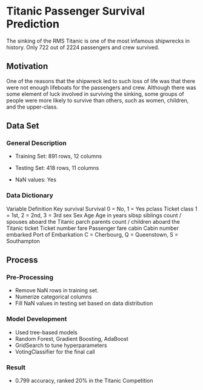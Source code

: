# Titanic Passenger Survival Prediction
The sinking of the RMS Titanic is one of the most infamous shipwrecks in history.
Only 722 out of 2224 passengers and crew survived.

## Motivation
One of the reasons that the shipwreck led to such loss of life was that there were not enough lifeboats for the passengers and crew. Although there was some element of luck involved in surviving the sinking, some groups of people were more likely to survive than others, such as women, children, and the upper-class.

## Data Set
### General Description
- Training Set:
891 rows, 12 columns

- Testing Set:
418 rows, 11 columns

- NaN values: Yes

### Data Dictionary

Variable	Definition	Key
survival	Survival	0 = No, 1 = Yes
pclass	Ticket class	1 = 1st, 2 = 2nd, 3 = 3rd
sex	Sex
Age	Age in years
sibsp	siblings count / spouses aboard the Titanic
parch	parents count / children aboard the Titanic
ticket	Ticket number
fare	Passenger fare
cabin	Cabin number
embarked	Port of Embarkation	C = Cherbourg, Q = Queenstown, S = Southampton

## Process
### Pre-Processing
- Remove NaN rows in training set.
- Numerize categorical columns
- Fill NaN values in testing set based on data distribution

### Model Development
- Used tree-based models
- Random Forest, Gradient Boosting, AdaBoost
- GridSearch to tune hyperparameters
- VotingClassifier for the final call

### Result
- 0.799 accuracy, ranked 20% in the Titanic Competition
